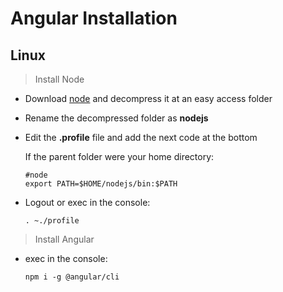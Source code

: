# Angular Installation

## Linux

> Install Node

- Download [node](https://nodejs.org) and decompress it at an easy access folder
- Rename the decompressed folder as **nodejs**
- Edit the **.profile** file and add the next code at the bottom

    If the parent folder were your home directory:
    ```
    #node
    export PATH=$HOME/nodejs/bin:$PATH
    ```
- Logout or exec in the console:
    ```
    . ~./profile
    ```
> Install Angular

- exec in the console:

    ```
    npm i -g @angular/cli
    ```